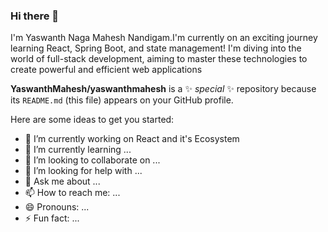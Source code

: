 ### Hi there 👋
I'm Yaswanth Naga Mahesh Nandigam.I'm currently on an exciting journey learning React, Spring Boot, and state management! I'm diving into the world of full-stack development, aiming to master these technologies to create powerful and efficient web applications

**YaswanthMahesh/yaswanthmahesh** is a ✨ _special_ ✨ repository because its `README.md` (this file) appears on your GitHub profile.

Here are some ideas to get you started:

- 🔭 I’m currently working on
React and it's Ecosystem
- 🌱 I’m currently learning ...
- 👯 I’m looking to collaborate on ...
- 🤔 I’m looking for help with ...
- 💬 Ask me about ...
- 📫 How to reach me: ...
- 😄 Pronouns: ...
- ⚡ Fun fact: ...
